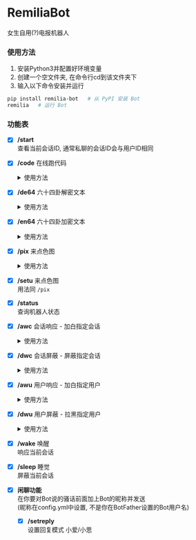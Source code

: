 # RemiliaBot
女生自用(?)电报机器人

### 使用方法

1. 安装Python3并配置好环境变量
2. 创建一个空文件夹, 在命令行cd到该文件夹下
3. 输入以下命令安装并运行

```sh
pip install remilia-bot   # 从 PyPI 安装 Bot
remilia   # 运行 Bot
```

### 功能表

- [x] **/start**  
  查看当前会话ID, 通常私聊的会话ID会与用户ID相同  
  
- [x] **/code** 在线跑代码

  <details>
    <summary>使用方法</summary>

  ```
  /code python
  print('不可以色色')
  ```

  </details>

- [x] **/de64** 六十四卦解密文本

  <details>
    <summary>使用方法</summary>

  ```
  /de64 ䷙䷴䷂䷷䷙䷭䷪䷌䷙䷴䷰䷔䷄䷎䷐䷻䷄䷎䷐䷻
  ```

  </details>

- [x] **/en64** 六十四卦加密文本

  <details>
    <summary>使用方法</summary>

  ```
  /en64 不可以色色
  ```

  </details>

- [x] **/pix** 来点色图

  <details>
    <summary>使用方法</summary>

  ```
  /pix   # 随机一张涩图
  /pix 3   # 随机三张涩图
  /pix 阿波尼亚   # 发一张 '阿波尼亚' 的涩图
  /pix 3 阿波尼亚   # 发三张 '阿波尼亚' 的涩图
  /pix 3 崩坏3 阿波尼亚   # 发三张 '崩坏3' '阿波尼亚' 的涩图
  ```

  </details>

- [x] **/setu** 来点色图  
  用法同 `/pix`  
  
- [x] **/status**  
  查询机器人状态  
  
- [x] **/awc** 会话响应 - 加白指定会话

  <details>
    <summary>使用方法</summary>

  ```
  /awc id id1 id2 ...
  ```

  </details>

- [x] **/dwc** 会话屏蔽 - 屏蔽指定会话

  <details>
    <summary>使用方法</summary>

  ```
  /dwc id id1 id2 ...
  ```

  </details>

- [x] **/awu** 用户响应 - 加白指定用户

  <details>
    <summary>使用方法</summary>

  ```
  /awu id id1 id2 ...
  ```

  </details>

- [x] **/dwu** 用户屏蔽 - 拉黑指定用户

  <details>
    <summary>使用方法</summary>

  ```
  /dwu id id1 id2 ...
  ```

  </details>

- [x] **/wake** 唤醒  
  响应当前会话  
  
- [x] **/sleep** 睡觉  
  屏蔽当前会话  

- [x] **闲聊功能**  
  在你要对Bot说的骚话前面加上Bot的昵称并发送  
  (昵称在config.yml中设置, 不是你在BotFather设置的Bot用户名)

  - [x] **/setreply**  
    设置回复模式 小爱/小思

